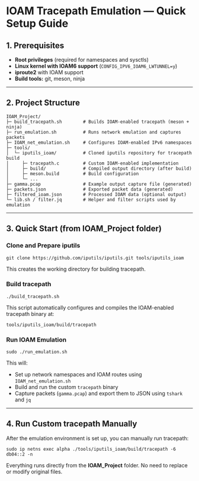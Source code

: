 # IOAM Tracepath Emulation — Quick Setup Guide

## 1. Prerequisites

* **Root privileges** (required for namespaces and sysctls)
* **Linux kernel with IOAM6 support** (`CONFIG_IPV6_IOAM6_LWTUNNEL=y`)
* **iproute2** with IOAM support
* **Build tools:** git, meson, ninja

---

## 2. Project Structure

```
IOAM_Project/
├─ build_tracepath.sh        # Builds IOAM-enabled tracepath (meson + ninja)
├─ run_emulation.sh          # Runs network emulation and captures packets
├─ IOAM_net_emulation.sh     # Configures IOAM-enabled IPv6 namespaces
├─ tools/
│  └─ iputils_ioam/          # Cloned iputils repository for tracepath build
│     ├─ tracepath.c         # Custom IOAM-enabled implementation
│     ├─ build/              # Compiled output directory (after build)
│     ├─ meson.build         # Build configuration
│     └─ ...
├─ gamma.pcap                # Example output capture file (generated)
├─ packets.json              # Exported packet data (generated)
├─ filtered_ioam.json        # Processed IOAM data (optional output)
└─ lib.sh / filter.jq        # Helper and filter scripts used by emulation
```

---

## 3. Quick Start (from IOAM_Project folder)

### Clone and Prepare iputils

```
git clone https://github.com/iputils/iputils.git tools/iputils_ioam
```

This creates the working directory for building tracepath.

### Build tracepath

```
./build_tracepath.sh
```

This script automatically configures and compiles the IOAM-enabled tracepath binary at:

```
tools/iputils_ioam/build/tracepath
```

### Run IOAM Emulation

```
sudo ./run_emulation.sh
```

This will:

* Set up network namespaces and IOAM routes using `IOAM_net_emulation.sh`
* Build and run the custom `tracepath` binary
* Capture packets (`gamma.pcap`) and export them to JSON using `tshark` and `jq`

---

## 4. Run Custom tracepath Manually

After the emulation environment is set up, you can manually run tracepath:

```
sudo ip netns exec alpha ./tools/iputils_ioam/build/tracepath -6 db04::2 -n
```

Everything runs directly from the **IOAM_Project** folder. No need to replace or modify original files.
